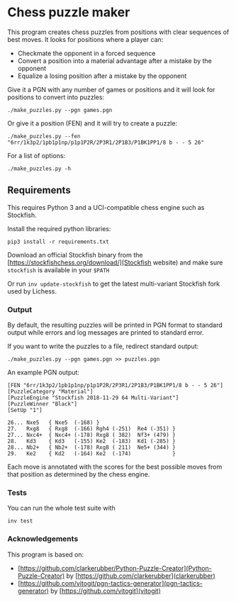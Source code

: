 # Chess puzzle maker

This program creates chess puzzles from positions with clear sequences of best moves.
It looks for positions where a player can:

* Checkmate the opponent in a forced sequence
* Convert a position into a material advantage after a mistake by the opponent
* Equalize a losing position after a mistake by the opponent

Give it a PGN with any number of games or positions and it will look for positions to convert into puzzles:

`./make_puzzles.py --pgn games.pgn`

Or give it a position (FEN) and it will try to create a puzzle:

`./make_puzzles.py --fen "6rr/1k3p2/1pb1p1np/p1p1P2R/2P3R1/2P1B3/P1BK1PP1/8 b - - 5 26"`

For a list of options:

`./make_puzzles.py -h`


## Requirements

This requires Python 3 and a UCI-compatible chess engine such as Stockfish.

Install the required python libraries:

`pip3 install -r requirements.txt`

Download an official Stockfish binary from the [https://stockfishchess.org/download/](Stockfish website) and make sure `stockfish` is available in your `$PATH`

Or run `inv update-stockfish` to get the latest multi-variant Stockfish fork used by Lichess.


### Output

By default, the resulting puzzles will be printed in PGN format to standard output while errors and log messages are printed to standard error.

If you want to write the puzzles to a file, redirect standard output:

`./make_puzzles.py --pgn games.pgn >> puzzles.pgn`

An example PGN output:

```
[FEN "6rr/1k3p2/1pb1p1np/p1p1P2R/2P3R1/2P1B3/P1BK1PP1/8 b - - 5 26"]
[PuzzleCategory "Material"]
[PuzzleEngine "Stockfish 2018-11-29 64 Multi-Variant"]
[PuzzleWinner "Black"]
[SetUp "1"]

26... Nxe5   { Nxe5  (-168) }
27.   Rxg8   { Rxg8  (-166) Rgh4 (-251)  Re4 (-351) }
27... Nxc4+  { Nxc4+ (-178) Rxg8 ( 382)  Nf3+ (479) }
28.   Kd3    { Kd3   (-155) Ke2  (-183)  Kd1 (-285) }
28... Nb2+   { Nb2+  (-178) Rxg8 ( 211)  Ne5+ (344) }
29.   Ke2    { Kd2   (-164) Ke2  (-174)             }
```

Each move is annotated with the scores for the best possible moves from that position
as determined by the chess engine.


### Tests

You can run the whole test suite with

`inv test`


### Acknowledgements

This program is based on:

* [https://github.com/clarkerubber/Python-Puzzle-Creator](Python-Puzzle-Creator) by [https://github.com/clarkerubber](clarkerubber)
* [https://github.com/vitogit/pgn-tactics-generator](pgn-tactics-generator) by [https://github.com/vitogit](vitogit)
